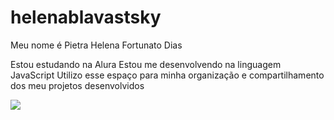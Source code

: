 # helenablavastsky

Meu nome é Pietra Helena Fortunato Dias 

Estou estudando na Alura
Estou me desenvolvendo na linguagem JavaScript
Utilizo esse espaço para minha organização e compartilhamento dos meu projetos desenvolvidos

![](link)

